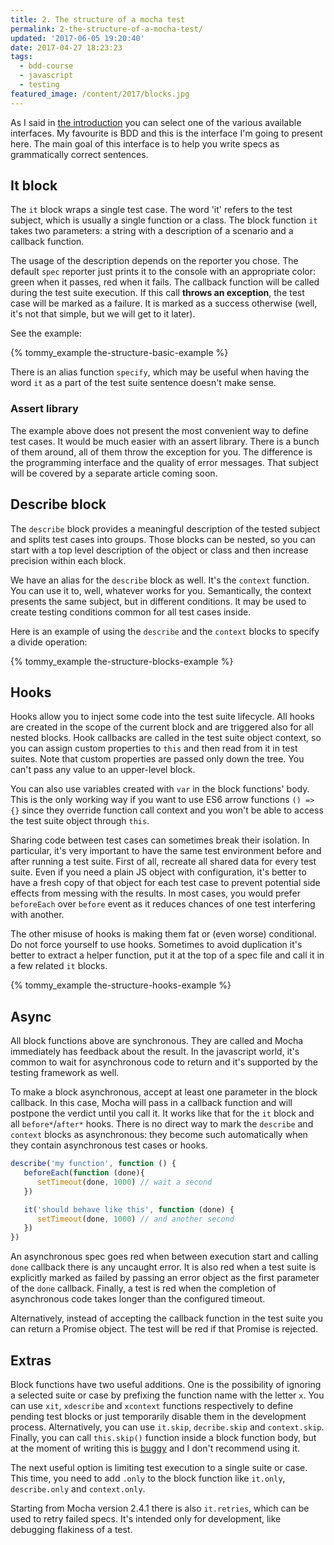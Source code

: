 ```yaml
---
title: 2. The structure of a mocha test
permalink: 2-the-structure-of-a-mocha-test/
updated: '2017-06-05 19:20:40'
date: 2017-04-27 18:23:23
tags: 
  - bdd-course 
  - javascript
  - testing
featured_image: /content/2017/blocks.jpg
---
```


As I said in [the introduction](/introduction-to-the-bdd-c-o-urse) you can select one of the various available interfaces. My favourite is BDD and this is the interface I'm going to present here. The main goal of this interface is to help you write specs as grammatically correct sentences.
<!-- more -->

## It block

The `it` block wraps a single test case. The word 'it' refers to the test subject, which is usually a single function or a class. The block function `it` takes two parameters: a string with a description of a scenario and a callback function. 

The usage of the description depends on the reporter you chose. The default `spec` reporter just prints it to the console with an appropriate color: green when it passes, red when it fails. The callback function will be called during the test suite execution. If this call __throws an exception__, the test case will be marked as a failure. It is marked as a success otherwise (well, it's not that simple, but we will get to it later).

See the example:

{% tommy_example the-structure-basic-example %}

There is an alias function `specify`, which may be useful when having the word `it` as a part of the test suite sentence doesn't make sense.

### Assert library

The example above does not present the most convenient way to define test cases. It would be much easier with an assert library. There is a bunch of them around, all of them throw the exception for you. The difference is the programming interface and the quality of error messages. That subject will be covered by a separate article coming soon.

## Describe block

The `describe` block provides a meaningful description of the tested subject and splits test cases into groups. Those blocks can be nested, so you can start with a top level description of the object or class and then increase precision within each block.

We have an alias for the `describe` block as well. It's the `context` function. You can use it to, well, whatever works for you. Semantically, the context presents the same subject, but in different conditions. It may be used to create testing conditions common for all test cases inside.

Here is an example of using the `describe` and the `context` blocks to specify a divide operation:

{% tommy_example the-structure-blocks-example %}

## Hooks

Hooks allow you to inject some code into the test suite lifecycle. All hooks are created in the scope of the current block and are triggered also for all nested blocks. Hook callbacks are called in the test suite object context, so you can assign custom properties to `this` and then read from it in test suites. Note that custom properties are passed only down the tree. You can't pass any value to an upper-level block. 

You can also use variables created with `var` in the block functions' body. This is the only working way if you want to use ES6 arrow functions `() => {}` since they override function call context and you won't be able to access the test suite object through `this`.

Sharing code between test cases can sometimes break their isolation. In particular, it's very important to have the same test environment before and after running a test suite. First of all, recreate all shared data for every test suite. Even if you need a plain JS object with configuration, it's better to have a fresh copy of that object for each test case to prevent potential side effects from messing with the results. In most cases, you would prefer `beforeEach` over `before` event as it reduces chances of one test interfering with another.

The other misuse of hooks is making them fat or (even worse) conditional. Do not force yourself to use hooks. Sometimes to avoid duplication it's better to extract a helper function, put it at the top of a spec file and call it in a few related `it` blocks.

{% tommy_example the-structure-hooks-example %}

## Async

All block functions above are synchronous. They are called and Mocha immediately has feedback about the result. In the javascript world, it's common to wait for asynchronous code to return and it's supported by the testing framework as well. 

To make a block asynchronous, accept at least one parameter in the block callback. In this case, Mocha will pass in a callback function and will postpone the verdict until you call it. It works like that for the `it` block and all `before*`/`after*` hooks. There is no direct way to mark the `describe` and `context` blocks as asynchronous: they become such automatically when they contain asynchronous test cases or hooks.

```js
describe('my function', function () {
   beforeEach(function (done){
      setTimeout(done, 1000) // wait a second
   })

   it('should behave like this', function (done) {
      setTimeout(done, 1000) // and another second
   })
})
```

An asynchronous spec goes red when between execution start and calling `done` callback there is any uncaught error. It is also red when a test suite is explicitly marked as failed by passing an error object as the first parameter of the `done` callback. Finally, a test is red when the completion of asynchronous code takes longer than the configured timeout.

Alternatively, instead of accepting the callback function in the test suite you can return a Promise object. The test will be red if that Promise is rejected.

## Extras

Block functions have two useful additions. One is the possibility of ignoring a selected suite or case by prefixing the function name with the letter `x`. You can use `xit`, `xdescribe` and `xcontext` functions respectively to define pending test blocks or just temporarily disable them in the development process. Alternatively, you can use `it.skip`, `decribe.skip` and `context.skip`. Finally, you can call `this.skip()` function inside a block function body, but at the moment of writing this is [buggy](https://github.com/mochajs/mocha/issues/2546) and I don't recommend using it.

The next useful option is limiting test execution to a single suite or case. This time, you need to add `.only` to the block function like `it.only`, `describe.only` and `context.only`.

Starting from Mocha version 2.4.1 there is also `it.retries`, which can be used to retry failed specs. It's intended only for development, like debugging flakiness of a test.
